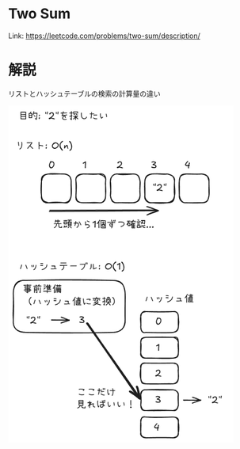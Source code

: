 # Two Sum
Link: https://leetcode.com/problems/two-sum/description/

# 解説
リストとハッシュテーブルの検索の計算量の違い

![リストとハッシュテーブルの検索の計算量の違い](./image.png)